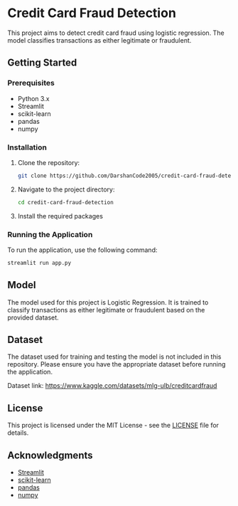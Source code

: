 # Credit Card Fraud Detection

This project aims to detect credit card fraud using logistic regression. The model classifies transactions as either legitimate or fraudulent.

## Getting Started

### Prerequisites

- Python 3.x
- Streamlit
- scikit-learn
- pandas
- numpy

### Installation

1. Clone the repository:
    ```bash
    git clone https://github.com/DarshanCode2005/credit-card-fraud-detection.git
    ```
2. Navigate to the project directory:
    ```bash
    cd credit-card-fraud-detection
    ```
3. Install the required packages

### Running the Application

To run the application, use the following command:
```bash
streamlit run app.py
```

## Model

The model used for this project is Logistic Regression. It is trained to classify transactions as either legitimate or fraudulent based on the provided dataset.

## Dataset

The dataset used for training and testing the model is not included in this repository. Please ensure you have the appropriate dataset before running the application.

Dataset link: https://www.kaggle.com/datasets/mlg-ulb/creditcardfraud

## License

This project is licensed under the MIT License - see the [LICENSE](LICENSE) file for details.

## Acknowledgments

- [Streamlit](https://streamlit.io/)
- [scikit-learn](https://scikit-learn.org/)
- [pandas](https://pandas.pydata.org/)
- [numpy](https://numpy.org/)
